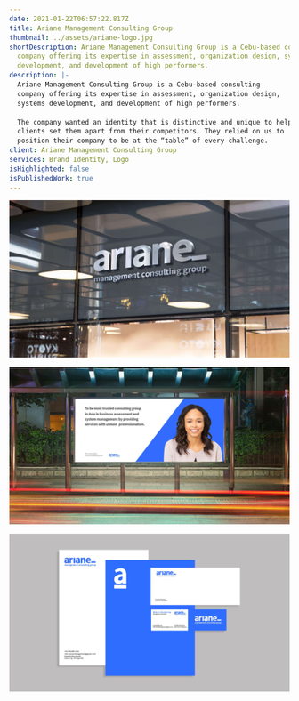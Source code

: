 ```yaml
---
date: 2021-01-22T06:57:22.817Z
title: Ariane Management Consulting Group
thumbnail: ../assets/ariane-logo.jpg
shortDescription: Ariane Management Consulting Group is a Cebu-based consulting
  company offering its expertise in assessment, organization design, systems
  development, and development of high performers.
description: |-
  Ariane Management Consulting Group is a Cebu-based consulting
  company offering its expertise in assessment, organization design,
  systems development, and development of high performers.

  The company wanted an identity that is distinctive and unique to help
  clients set them apart from their competitors. They relied on us to
  position their company to be at the “table” of every challenge.
client: Ariane Management Consulting Group
services: Brand Identity, Logo
isHighlighted: false
isPublishedWork: true
---
```

![showcase](../assets/ariane-showcase.jpg)



![showcase 2](../assets/ariane-showcase2.jpg)



![showcase](../assets/ariane-showcase3.jpg)